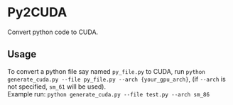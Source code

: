 # Py2CUDA
Convert python code to CUDA.

## Usage
To convert a python file say named `py_file.py` to CUDA, run `python generate_cuda.py --file py_file.py --arch {your_gpu_arch}`, (if `--arch` is not specified, `sm_61` will be used).  
Example run: `python generate_cuda.py --file test.py --arch sm_86`